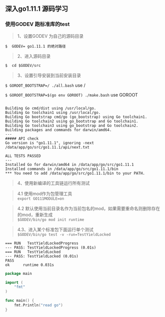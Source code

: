 ## 深入go1.11.1 源码学习

### 使用GODEV 跑标准库的test

>1、设置GODEV 为自己的源码目录  

` $  GODEV= go1.11.1 的绝对路径 `  

>2、进入源码目录

` $  cd $GODEV/src `  

>3、设置引导安装到当前安装目录

` $ GOROOT_BOOTSTRAP=/ ./all.bash ` use /  

` $ GOROOT_BOOTSTRAP=$(go env GOROOT) ./make.bash ` use GOROOT  


```

Building Go cmd/dist using /usr/local/go.
Building Go toolchain1 using /usr/local/go.
Building Go bootstrap cmd/go (go_bootstrap) using Go toolchain1.
Building Go toolchain2 using go_bootstrap and Go toolchain1.
Building Go toolchain3 using go_bootstrap and Go toolchain2.
Building packages and commands for darwin/amd64.
---
##### API check
Go version is "go1.11.1", ignoring -next /data/app/go/src/go1.11.1/api/next.txt

ALL TESTS PASSED
---
Installed Go for darwin/amd64 in /data/app/go/src/go1.11.1
Installed commands in /data/app/go/src/go1.11.1/bin
*** You need to add /data/app/go/src/go1.11.1/bin to your PATH.

```

>4、使用新编译的工具链运行所有测试  

 >4.1 使用mod作为包管理工具  
   `export GO111MODULE=on`

 >4.2 默认使用当前目录名作为当前包名的mod，如果需要重命名则删除存在的mod，重新生成  
   `$GODEV/bin/go mod init runtime`

>4.3、进入某个标准包下面运行单个测试  
   `$GODEV/bin/go test -v -run=TestYieldLocked`

    === RUN   TestYieldLockedProgress
	--- PASS: TestYieldLockedProgress (0.01s)
	=== RUN   TestYieldLocked
	--- PASS: TestYieldLocked (0.01s)
	PASS
	ok  	runtime	0.031s

```go
package main

import (
	"fmt"
)

func main() {
	fmt.Println("read go")
}

```